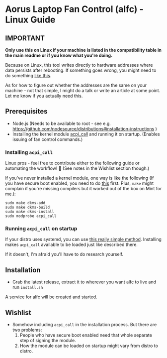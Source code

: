 # Aorus Laptop Fan Control (alfc) - Linux Guide

## IMPORTANT

**Only use this on Linux if your machine is listed in the compatibility table in the main readme or if you know what you're doing.**

Because on Linux, this tool writes directly to hardware addresses where data persists after rebooting. If something goes wrong, you might need to do something [like this](https://github.com/hirschmann/nbfc/wiki/FAQ#is-there-a-way-to-reset-my-notebook-if-something-went-wrong).

As for how to figure out whether the addresses are the same on your machine – not that simple, I might do a talk or write an article at some point. Let me know if you actually need this.

## Prerequisites

- Node.js (Needs to be available to root - see e.g. https://github.com/nodesource/distributions#installation-instructions )
- Installing the kernel module [acpi_call](https://github.com/nix-community/acpi_call) and running it on startup. (Enables issuing of fan control commands.)

### Installing `acpi_call`

Linux pros - feel free to contribute either to the following guide or automating the 
workflow! 🙂 (See notes in the Wishlist section though.)

If you've never installed a kernel module, one way is like the following (If you have secure boot 
enabled, you need to do [this](https://gist.github.com/s-h-a-d-o-w/53c2215e955c3326c6ec8f812a0d2f27) first. 
Plus, `make` might complain if you're missing compilers but it worked out of the box on Mint for me.):

```
sudo make dkms-add
sudo make dkms-build
sudo make dkms-install
sudo modprobe acpi_call
```

### Running `acpi_call` on startup

If your distro uses systemd, you can use [this really simple method](https://wiki.archlinux.org/title/Kernel_module#Automatic_module_loading_with_systemd). Installing makes `acpi_call` available to be loaded just like described there.

If it doesn't, I'm afraid you'll have to do research yourself.

## Installation

- Grab the latest release, extract it to wherever you want alfc to live and run 
`install.sh`

A service for alfc will be created and started.

## Wishlist

- Somehow including `acpi_call` in the installation process. But there are two problems:
    1. People who have secure boot enabled need that whole separate step of signing the module.
    2. How the module can be loaded on startup might vary from distro to distro.
